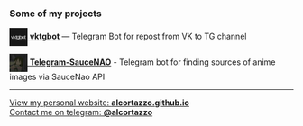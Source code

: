 ### Some of my projects

[<img src="https://raw.githubusercontent.com/alcortazzo/alcortazzo/main/images/vktgbot.jpg" width="32" align="center"> **vktgbot**](https://github.com/alcortazzo/vktgbot) — Telegram Bot for repost from VK to TG channel

[<img src="https://raw.githubusercontent.com/alcortazzo/alcortazzo/main/images/telegram-saucenao.jpg" width="32" align="center"> **Telegram-SauceNAO**](https://github.com/alcortazzo/telegram-sausenao) - Telegram bot for finding sources of anime images via SauceNao API

---

[View my personal website: **alcortazzo.github.io**](https://alcortazzo.github.io)  
[Contact me on telegram: **@alcortazzo**](https://t.me/alcortazzo)


<!--The idea for the design of this README file was borrowed from xPaw-->

